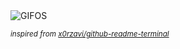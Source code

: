 <div align="justify">
<picture>
    <source media="(prefers-color-scheme: dark)" srcset="https://i.ibb.co/1fDpKHG0/output-gif.gif">
    <source media="(prefers-color-scheme: light)" srcset="https://i.ibb.co/1fDpKHG0/output-gif.gif">
    <img alt="GIFOS" src="https://i.ibb.co/1fDpKHG0/output-gif.gif">
</picture>

<sub><i>inspired from [x0rzavi/github-readme-terminal](https://github.com/x0rzavi/github-readme-terminal)</i></sub>

</div>

<!-- Image deletion URL: https://ibb.co/gM5XwsZr/68db1bef51be3e752871e5aa644f7702 -->